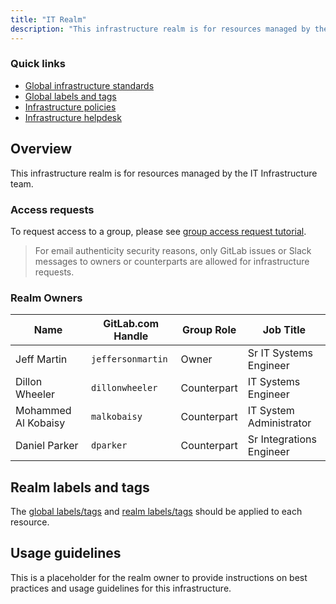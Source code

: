 ```yaml
---
title: "IT Realm"
description: "This infrastructure realm is for resources managed by the IT Infrastructure team."
---
```


### Quick links

- [Global infrastructure standards](/handbook/infrastructure-standards/)
- [Global labels and tags](/handbook/infrastructure-standards/labels-tags/)
- [Infrastructure policies](/handbook/infrastructure-standards/policies/)
- [Infrastructure helpdesk](/handbook/infrastructure-standards/helpdesk/)

## Overview

This infrastructure realm is for resources managed by the IT Infrastructure team.

### Access requests

To request access to a group, please see [group access request tutorial](/handbook/infrastructure-standards/tutorials/groups/access-request).

> For email authenticity security reasons, only GitLab issues or Slack messages to owners or counterparts are allowed for infrastructure requests.

### Realm Owners

| Name                 | GitLab.com Handle       | Group Role       | Job Title                                |
|----------------------|-------------------------|------------------|------------------------------------------|
| Jeff Martin          | `jeffersonmartin`       | Owner            | Sr IT Systems Engineer                   |
| Dillon Wheeler       | `dillonwheeler`         | Counterpart      | IT Systems Engineer                      |
| Mohammed Al Kobaisy  | `malkobaisy`            | Counterpart      | IT System Administrator                  |
| Daniel Parker        | `dparker`               | Counterpart      | Sr Integrations Engineer                 |

## Realm labels and tags

The [global labels/tags](/handbook/infrastructure-standards/labels-tags) and [realm labels/tags](/handbook/infrastructure-standards/realms/it/labels-tags) should be applied to each resource.

## Usage guidelines

This is a placeholder for the realm owner to provide instructions on best practices and usage guidelines for this infrastructure.

